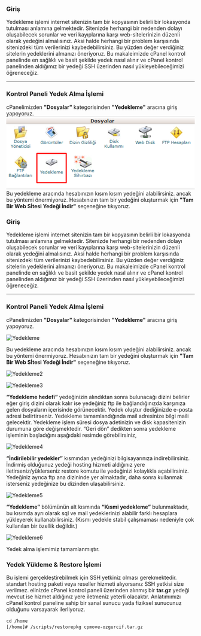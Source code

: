 ### Giriş
Yedekleme işlemi internet sitenizin tam bir kopyasının belirli bir lokasyonda tutulması anlamına gelmektedir. Sitenizde herhangi bir nedenden dolayı oluşabilecek sorunlar ve veri kayıplarına karşı web-sitelerinizin düzenli olarak yedeğini almalısınız. Aksi halde herhangi bir problem karşısında sitenizdeki tüm verilerinizi kaybedebilirsiniz. Bu yüzden değer verdiğiniz sitelerin yedeklerini almanızı öneriyoruz. Bu makaleimizde cPanel kontrol panelinde en sağlıklı ve basit şekilde yedek nasıl alınır ve  cPanel kontrol panelinden aldığımız bir yedeği SSH üzerinden nasıl yükleyebileceğimizi öğreneceğiz.

----
### Kontrol Paneli Yedek Alma İşlemi
cPanelimizden **"Dosyalar"** kategorisinden **"Yedekleme"** aracına giriş yapoyoruz.
![](/assets/yedekleme.png)
Bu yedekleme aracında hesabınızın kısım kısım yedeğini alabilirsiniz. ancak bu yöntemi önermiyoruz. Hesabınızın tam bir yedeğini oluşturmak için **"Tam Bir Web Sİtesi Yedeği İndir"** seçeneğine tıkıyoruz.


 ### Giriş
Yedekleme işlemi internet sitenizin tam bir kopyasının belirli bir lokasyonda tutulması anlamına gelmektedir. Sitenizde herhangi bir nedenden dolayı oluşabilecek sorunlar ve veri kayıplarına karşı web-sitelerinizin düzenli olarak yedeğini almalısınız. Aksi halde herhangi bir problem karşısında sitenizdeki tüm verilerinizi kaybedebilirsiniz. Bu yüzden değer verdiğiniz sitelerin yedeklerini almanızı öneriyoruz. Bu makaleimizde cPanel kontrol panelinde en sağlıklı ve basit şekilde yedek nasıl alınır ve cPanel kontrol panelinden aldığımız bir yedeği SSH üzerinden nasıl yükleyebileceğimizi öğreneceğiz.

----
### Kontrol Paneli Yedek Alma İşlemi
cPanelimizden **"Dosyalar"** kategorisinden **"Yedekleme"** aracına giriş yapoyoruz.

![Yedekleme](https://kova1.ni.net.tr/warden/bilgi-bankasi/ZbifR1UWMlTOucoNtOSfrCBxoD1cIQ1U4eAwDZzO.png)

Bu yedekleme aracında hesabınızın kısım kısım yedeğini alabilirsiniz. ancak bu yöntemi önermiyoruz. Hesabınızın tam bir yedeğini oluşturmak için **"Tam Bir Web Sİtesi Yedeği İndir"** seçeneğine tıkıyoruz.

![Yedekleme2](https://kova1.ni.net.tr/warden/bilgi-bankasi/GYR6kjDVPWzizyq1gYBuGqfcVM7rPxPwAXs5dx8P.png)


![Yedekleme3](https://kova1.ni.net.tr/warden/bilgi-bankasi/TKjeHoOAaAjdnQNyKx9OQTPWQ7ql8bXmJJrZ5rEI.png)

**“Yedekleme hedefi”** yedeğinizin alındıktan sonra bulunacağı dizini belirler eğer giriş dizini olarak kalır ise yedeğiniz ftp ile bağlandığınızda karşınıza gelen dosyaların içerisinde görünecektir. Yedek oluştur dediğinizde e-posta adresi belirtirseniz. Yedekleme tamamlandığında mail adresinize bilgi maili gelecektir.
Yedekleme işlem süresi dosya adetinizin ve disk kapasitenizin durumuna göre değişmektedir. “Geri dön” dedikten sonra yedekleme işleminin başladığını aşağıdaki resimde görebilirsiniz,

![Yedekleme4](https://kova1.ni.net.tr/warden/bilgi-bankasi/a2YBnQtRfloPLCGZl9Fk1C9d8iV1bnzVmpUbZEab.png)

**“İndirilebilir yedekler”** kısmından yedeğinizi bilgisayarınıza indirebilirsiniz. İndirmiş olduğunuz yedeği hosting hizmeti aldığınız yere iletirseniz/yüklerseniz restore komutu ile yedeğinizi kolaylıkla açabilirsiniz. Yedeğiniz ayrıca ftp ana dizininde yer almaktadır, daha sonra kullanmak isterseniz yedeğinize bu dizinden ulaşabilirsiniz.

![Yedekleme5](https://kova1.ni.net.tr/warden/bilgi-bankasi/Gsq9TVKpO1SMjuRUURFWznMIec4ie8L2RvrzVdPo.png)

**“Yedekleme”** bölümünün alt kısmında **“Kısmi yedekleme”** bulunmaktadır, bu kısımda ayrı olarak sql ve mail yedeklerinizi alabilir farklı hesaplara yükleyerek kullanabilirsiniz. (Kısmı yedekle stabil çalışmaması nedeniyle çok kullanılan bir özellik değildir.)

![Yedekleme6](https://kova1.ni.net.tr/warden/bilgi-bankasi/1tnuziedRkVUiJC1QVinFyTHQ3ccy0cjjJ2iwyrL.png)

Yedek alma işlemimiz tamamlanmıştır.

### Yedek Yükleme & Restore İşlemi
Bu işlemi gerçekleştirebilmek için SSH yetkiniz olması gerekmektedir. standart hosting paketi veya reseller hizmeti alıyorsanız SSH yetkisi size verilmez. elinizde cPanel kontrol paneli üzerinden alınmış bir **tar.gz** yedeği mevcut ise hizmet aldığınız yere iletmeniz yeterli olacaktır. Anlatımımızı cPanel kontrol paneline sahip bir sanal sunucu yada fiziksel sunucunuz olduğunu varsayarak ilerliyoruz.



```
cd /home
[/home]# /scripts/restorepkg cpmove-ozgurcif.tar.gz
```

